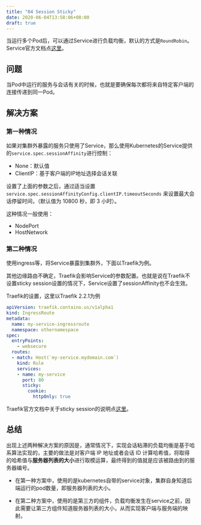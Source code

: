 ```yaml
---
title: "04 Session Sticky"
date: 2020-06-04T13:58:06+08:00
draft: true
---
```


当运行多个Pod后，可以通过Service进行负载均衡，默认的方式是`RoundRobin`。Service官方文档点[这里](https://kubernetes.io/docs/concepts/services-networking/service/#virtual-ips-and-service-proxies)。

## 问题

当Pod中运行的服务与会话有关的时候，也就是要确保每次都将来自特定客户端的连接传递到同一Pod。

## 解决方案

### 第一种情况

如果对集群外暴露的服务只使用了Service，那么使用Kubernetes的Service提供的`service.spec.sessionAffinity`进行控制：

- None：默认值
- ClientIP：基于客户端的IP地址选择会话关联

设置了上面的参数之后，通过适当设置 `service.spec.sessionAffinityConfig.clientIP.timeoutSeconds` 来设置最大会话停留时间，（默认值为 10800 秒，即 3 小时）。

这种情况一般使用：

- NodePort
- HostNetwork

### 第二种情况

使用ingress等，将Service暴露到集群外，下面以Traefik为例。

其他边缘路由不确定，Traefik会影响Service的参数配置。也就是说在Traefik不设置sticky session设置的情况下，Service设置了sessionAffinity也不会生效。

Traefik的设置，这里以Traefik 2.2.1为例

```yaml
apiVersion: traefik.containo.us/v1alpha1
kind: IngressRoute
metadata:
  name: my-service-ingressroute
  namespace: othernamespace
spec:
  entryPoints:
    - websecure
  routes:
  - match: Host(`my-service.mydomain.com`)
    kind: Rule
    services:
    - name: my-service
      port: 80
      sticky:
        cookie:
          httpOnly: true
```

Traefik官方文档中关于sticky session的说明点[这里](https://docs.traefik.io/routing/services/#sticky-sessions)。

## 总结

出现上述两种解决方案的原因是，通常情况下，实现会话粘滞的负载均衡是基于哈系算法实现的，主要的做法是对客户端 IP 地址或者会话 ID 计算哈希值，将取得的哈希值与**服务器列表的大小**进行取模运算，最终得到的值就是应该被路由到的服务器编号。

- 在第一种方案中，使用的是kubernetes自带的service对象，集群自身知道后端运行的pod数量，即服务器列表的大小。

- 在第二种方案中，使用的是第三方的组件，负载均衡发生在service之前，因此需要让第三方组件知道服务器列表的大小，从而实现客户端与服务端的映射。
